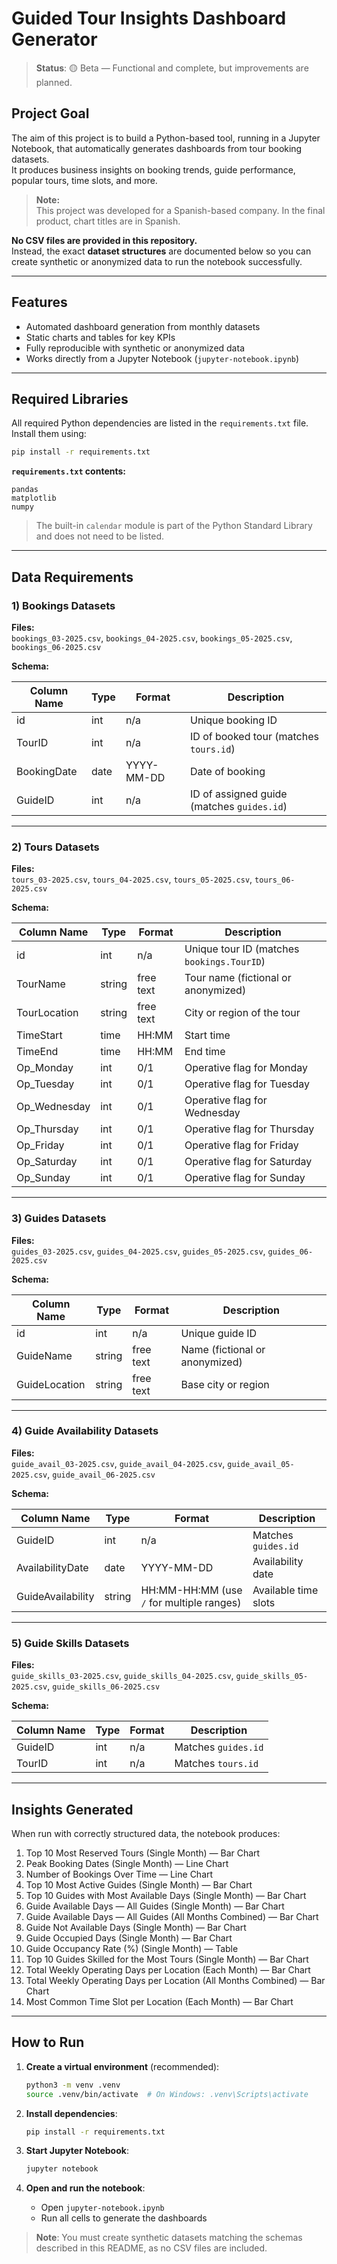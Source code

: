 # Guided Tour Insights Dashboard Generator

> **Status**: 🟡 Beta — Functional and complete, but improvements are planned.

## Project Goal
The aim of this project is to build a Python-based tool, running in a Jupyter Notebook, that automatically generates dashboards from tour booking datasets.  
It produces business insights on booking trends, guide performance, popular tours, time slots, and more.

> **Note:**  
> This project was developed for a Spanish-based company. In the final product, chart titles are in Spanish.

**No CSV files are provided in this repository.**  
Instead, the exact **dataset structures** are documented below so you can create synthetic or anonymized data to run the notebook successfully.

---

## Features
- Automated dashboard generation from monthly datasets  
- Static charts and tables for key KPIs  
- Fully reproducible with synthetic or anonymized data  
- Works directly from a Jupyter Notebook (`jupyter-notebook.ipynb`)  

---

## Required Libraries

All required Python dependencies are listed in the `requirements.txt` file.  
Install them using:

```bash
pip install -r requirements.txt
```

**`requirements.txt` contents:**
```
pandas
matplotlib
numpy
```

> The built-in `calendar` module is part of the Python Standard Library and does not need to be listed.

---

## Data Requirements

### 1) Bookings Datasets  
**Files:**  
`bookings_03-2025.csv`, `bookings_04-2025.csv`, `bookings_05-2025.csv`, `bookings_06-2025.csv`

**Schema:**

| Column Name  | Type | Format     | Description |
|--------------|------|------------|-------------|
| id           | int  | n/a        | Unique booking ID |
| TourID       | int  | n/a        | ID of booked tour (matches `tours.id`) |
| BookingDate  | date | YYYY-MM-DD | Date of booking |
| GuideID      | int  | n/a        | ID of assigned guide (matches `guides.id`) |

---

### 2) Tours Datasets  
**Files:**  
`tours_03-2025.csv`, `tours_04-2025.csv`, `tours_05-2025.csv`, `tours_06-2025.csv`

**Schema:**

| Column Name   | Type   | Format     | Description |
|---------------|--------|------------|-------------|
| id            | int    | n/a        | Unique tour ID (matches `bookings.TourID`) |
| TourName      | string | free text  | Tour name (fictional or anonymized) |
| TourLocation  | string | free text  | City or region of the tour |
| TimeStart     | time   | HH:MM      | Start time |
| TimeEnd       | time   | HH:MM      | End time |
| Op_Monday     | int    | 0/1        | Operative flag for Monday |
| Op_Tuesday    | int    | 0/1        | Operative flag for Tuesday |
| Op_Wednesday  | int    | 0/1        | Operative flag for Wednesday |
| Op_Thursday   | int    | 0/1        | Operative flag for Thursday |
| Op_Friday     | int    | 0/1        | Operative flag for Friday |
| Op_Saturday   | int    | 0/1        | Operative flag for Saturday |
| Op_Sunday     | int    | 0/1        | Operative flag for Sunday |

---

### 3) Guides Datasets  
**Files:**  
`guides_03-2025.csv`, `guides_04-2025.csv`, `guides_05-2025.csv`, `guides_06-2025.csv`

**Schema:**

| Column Name   | Type   | Format     | Description |
|---------------|--------|------------|-------------|
| id            | int    | n/a        | Unique guide ID |
| GuideName     | string | free text  | Name (fictional or anonymized) |
| GuideLocation | string | free text  | Base city or region |

---

### 4) Guide Availability Datasets  
**Files:**  
`guide_avail_03-2025.csv`, `guide_avail_04-2025.csv`, `guide_avail_05-2025.csv`, `guide_avail_06-2025.csv`

**Schema:**

| Column Name        | Type   | Format                      | Description |
|--------------------|--------|-----------------------------|-------------|
| GuideID            | int    | n/a                         | Matches `guides.id` |
| AvailabilityDate   | date   | YYYY-MM-DD                  | Availability date |
| GuideAvailability  | string | HH:MM-HH:MM (use `/` for multiple ranges) | Available time slots |

---

### 5) Guide Skills Datasets  
**Files:**  
`guide_skills_03-2025.csv`, `guide_skills_04-2025.csv`, `guide_skills_05-2025.csv`, `guide_skills_06-2025.csv`

**Schema:**

| Column Name | Type | Format | Description |
|-------------|------|--------|-------------|
| GuideID     | int  | n/a    | Matches `guides.id` |
| TourID      | int  | n/a    | Matches `tours.id` |

---

## Insights Generated
When run with correctly structured data, the notebook produces:

1. Top 10 Most Reserved Tours (Single Month) — Bar Chart  
2. Peak Booking Dates (Single Month) — Line Chart  
3. Number of Bookings Over Time — Line Chart  
4. Top 10 Most Active Guides (Single Month) — Bar Chart  
5. Top 10 Guides with Most Available Days (Single Month) — Bar Chart  
6. Guide Available Days — All Guides (Single Month) — Bar Chart  
7. Guide Available Days — All Guides (All Months Combined) — Bar Chart  
8. Guide Not Available Days (Single Month) — Bar Chart  
9. Guide Occupied Days (Single Month) — Bar Chart  
10. Guide Occupancy Rate (%) (Single Month) — Table  
11. Top 10 Guides Skilled for the Most Tours (Single Month) — Bar Chart  
12. Total Weekly Operating Days per Location (Each Month) — Bar Chart  
13. Total Weekly Operating Days per Location (All Months Combined) — Bar Chart  
14. Most Common Time Slot per Location (Each Month) — Bar Chart  

---

## How to Run

1. **Create a virtual environment** (recommended):
    ```bash
    python3 -m venv .venv
    source .venv/bin/activate  # On Windows: .venv\Scripts\activate
    ```

2. **Install dependencies**:
    ```bash
    pip install -r requirements.txt
    ```

3. **Start Jupyter Notebook**:
    ```bash
    jupyter notebook
    ```

4. **Open and run the notebook**:
    - Open `jupyter-notebook.ipynb`
    - Run all cells to generate the dashboards

> **Note**: You must create synthetic datasets matching the schemas described in this README, as no CSV files are included.
